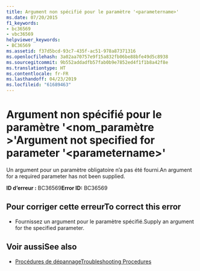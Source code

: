 ```yaml
---
title: Argument non spécifié pour le paramètre '<parametername>'
ms.date: 07/20/2015
f1_keywords:
- bc36569
- vbc36569
helpviewer_keywords:
- BC36569
ms.assetid: f37d5bcd-93c7-435f-ac51-978a87371316
ms.openlocfilehash: 3a02aa70757e9f15a832fb06be88bfe49d5c8938
ms.sourcegitcommit: 9b552addadfb57fab0b9e7852ed4f1f1b8a42f8e
ms.translationtype: HT
ms.contentlocale: fr-FR
ms.lasthandoff: 04/23/2019
ms.locfileid: "61689463"
---
```

# <a name="argument-not-specified-for-parameter-parametername"></a><span data-ttu-id="0105a-102">Argument non spécifié pour le paramètre '\<nom_paramètre >'</span><span class="sxs-lookup"><span data-stu-id="0105a-102">Argument not specified for parameter '\<parametername>'</span></span>
<span data-ttu-id="0105a-103">Un argument pour un paramètre obligatoire n’a pas été fourni.</span><span class="sxs-lookup"><span data-stu-id="0105a-103">An argument for a required parameter has not been supplied.</span></span>  
  
 <span data-ttu-id="0105a-104">**ID d’erreur :** BC36569</span><span class="sxs-lookup"><span data-stu-id="0105a-104">**Error ID:** BC36569</span></span>  
  
## <a name="to-correct-this-error"></a><span data-ttu-id="0105a-105">Pour corriger cette erreur</span><span class="sxs-lookup"><span data-stu-id="0105a-105">To correct this error</span></span>  
  
- <span data-ttu-id="0105a-106">Fournissez un argument pour le paramètre spécifié.</span><span class="sxs-lookup"><span data-stu-id="0105a-106">Supply an argument for the specified parameter.</span></span>  
  
## <a name="see-also"></a><span data-ttu-id="0105a-107">Voir aussi</span><span class="sxs-lookup"><span data-stu-id="0105a-107">See also</span></span>

- [<span data-ttu-id="0105a-108">Procédures de dépannage</span><span class="sxs-lookup"><span data-stu-id="0105a-108">Troubleshooting Procedures</span></span>](../../visual-basic/programming-guide/language-features/procedures/troubleshooting-procedures.md)
